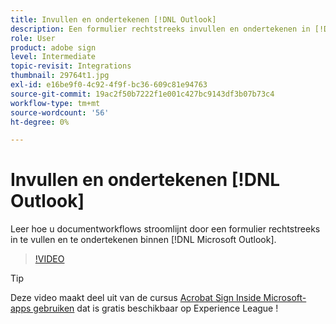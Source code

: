 ```yaml
---
title: Invullen en ondertekenen [!DNL Outlook]
description: Een formulier rechtstreeks invullen en ondertekenen in [!DNL Microsoft Outlook]
role: User
product: adobe sign
level: Intermediate
topic-revisit: Integrations
thumbnail: 29764t1.jpg
exl-id: e16be9f0-4c92-4f9f-bc36-609c81e94763
source-git-commit: 19ac2f50b7222f1e001c427bc9143df3b07b73c4
workflow-type: tm+mt
source-wordcount: '56'
ht-degree: 0%

---
```


# Invullen en ondertekenen [!DNL Outlook]

Leer hoe u documentworkflows stroomlijnt door een formulier rechtstreeks in te vullen en te ondertekenen binnen [!DNL Microsoft Outlook].

>[!VIDEO](https://video.tv.adobe.com/v/344947?hidetitle=true)

>[!TIP]
>
>Deze video maakt deel uit van de cursus [Acrobat Sign Inside Microsoft-apps gebruiken](https://experienceleague.adobe.com/?recommended=Sign-U-1-2020.2) dat is gratis beschikbaar op Experience League !
